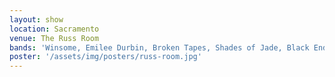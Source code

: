 ```yaml
---
layout: show
location: Sacramento
venue: The Russ Room
bands: 'Winsome, Emilee Durbin, Broken Tapes, Shades of Jade, Black Ends'
poster: '/assets/img/posters/russ-room.jpg'
---
```


